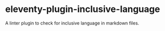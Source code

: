 # eleventy-plugin-inclusive-language
A linter plugin to check for inclusive language in markdown files.
